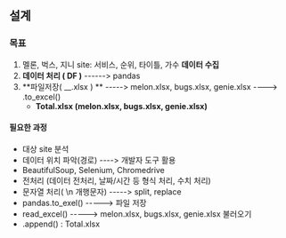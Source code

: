 ## 설계

### 목표

1. 멜론, 벅스, 지니 site: 서비스, 순위, 타이틀, 가수  **데이터 수집**
2. **데이터 처리 ( DF )** ------> pandas
3. **파일저장( __.xlsx ) ** -----> melon.xlsx, bugs.xlsx, genie.xlsx ----> .to_excel()
   - **Total.xlsx (melon.xlsx, bugs.xlsx, genie.xlsx)**



#### 필요한 과정

- 대상 site 분석
- 데이터 위치 파악(경로) ----> 개발자 도구 활용
- BeautifulSoup, Selenium, Chromedrive
- 전처리 (데이터 전처리, 날짜/시간 등 형식 처리, 수치 처리)
- 문자열 처리( \n 개행문자) -----> split, replace
- pandas.to_exel() -----> 파일 저장
- read_excel() -----> melon.xlsx, bugs.xlsx, genie.xlsx 불러오기
- .append() : Total.xlsx

